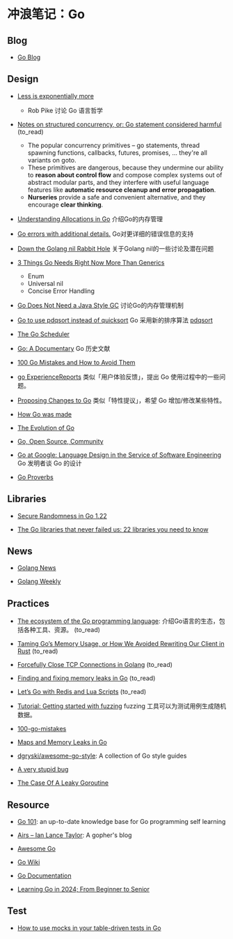 # 冲浪笔记：Go

## Blog

- [Go Blog][b1]

  [b1]: https://blog.golang.org/index

## Design

- [Less is exponentially more][d19]
  - Rob Pike 讨论 Go 语言哲学

- [Notes on structured concurrency, or: Go statement considered harmful][d1] (to_read)
  - The popular concurrency primitives – go statements, thread spawning functions, callbacks, futures, promises, ...
    they're all variants on goto.
  - These primitives are dangerous, because they undermine our ability to **reason about control flow** 
    and compose complex systems out of abstract modular parts,
    and they interfere with useful language features like **automatic resource cleanup and error propagation**.
  - **Nurseries** provide a safe and convenient alternative, and they encourage **clear thinking**.

- [Understanding Allocations in Go][d2] 介绍Go的内存管理
- [Go errors with additional details.][d3] Go对更详细的错误信息的支持
- [Down the Golang nil Rabbit Hole][d4] 关于Golang nil的一些讨论及潜在问题
- [3 Things Go Needs Right Now More Than Generics][d5]
  - Enum
  - Universal nil
  - Concise Error Handling

- [Go Does Not Need a Java Style GC][d6] 讨论Go的内存管理机制
- [Go to use pdqsort instead of quicksort][d7] Go 采用新的排序算法 [pdqsort][d8]
- [The Go Scheduler][d9]
- [Go: A Documentary][d10] Go 历史文献
- [100 Go Mistakes and How to Avoid Them][d11]
- [go ExperienceReports][d12] 类似「用户体验反馈」，提出 Go 使用过程中的一些问题。
- [Proposing Changes to Go][d13] 类似「特性提议」，希望 Go 增加/修改某些特性。
- [How Go was made][d14]
- [The Evolution of Go][d15]
- [Go, Open Source, Community][d16]
- [Go at Google: Language Design in the Service of Software Engineering][d17] Go 发明者谈 Go 的设计
- [Go Proverbs][d18]

  [d19]: https://commandcenter.blogspot.com/2012/06/less-is-exponentially-more.html
  [d1]: https://vorpus.org/blog/notes-on-structured-concurrency-or-go-statement-considered-harmful/
  [d2]: https://medium.com/eureka-engineering/understanding-allocations-in-go-stack-heap-memory-9a2631b5035d
  [d3]: https://romanyx90.medium.com/go-errors-with-additional-details-66873577f3a9
  [d4]: https://blog.urth.org/2021/03/27/down-the-golang-nil-rabbit-hole
  [d5]: https://betterprogramming.pub/three-things-go-needs-right-now-more-than-generics-a6225d62f76b
  [d6]: https://erik-engheim.medium.com/go-does-not-need-a-java-style-gc-ac99b8d26c60
  [d7]: https://github.com/golang/go/commit/72e77a7f41bbf45d466119444307fd3ae996e257
  [d8]: https://arxiv.org/pdf/2106.05123.pdf
  [d9]: https://morsmachine.dk/go-scheduler
  [d10]: https://golang.design/history/
  [d11]: https://github.com/teivah/100-go-mistakes
  [d12]: https://github.com/golang/go/wiki/ExperienceReports
  [d13]: https://github.com/golang/proposal
  [d14]: https://go.dev/talks/2015/how-go-was-made.slide#1
  [d15]: https://go.dev/talks/2015/gophercon-goevolution.slide#1
  [d16]: https://go.dev/blog/open-source
  [d17]: https://go.dev/talks/2012/splash.article
  [d18]: https://go-proverbs.github.io/

## Libraries

- [Secure Randomness in Go 1.22][l2]
- [The Go libraries that never failed us: 22 libraries you need to know][l1]

  [l2]: https://go.dev/blog/chacha8rand?hn=1
  [l1]: https://threedots.tech/post/list-of-recommended-libraries/

## News

- [Golang News][n1]
- [Golang Weekly][n2]

  [n1]: https://golangnews.com/
  [n2]: https://golangweekly.com/issues

## Practices

- [The ecosystem of the Go programming language][pr1]: 介绍Go语言的生态，包括各种工具、资源。 (to_read)
- [Taming Go’s Memory Usage, or How We Avoided Rewriting Our Client in Rust][pr2] (to_read)
- [Forcefully Close TCP Connections in Golang][pr3] (to_read)
- [Finding and fixing memory leaks in Go][pr4] (to_read)
- [Let’s Go with Redis and Lua Scripts][pr5] (to_read)
- [Tutorial: Getting started with fuzzing][pr6] fuzzing 工具可以为测试用例生成随机数据。
- [100-go-mistakes][pr7]
- [Maps and Memory Leaks in Go][pr8]
- [dgryski/awesome-go-style][pr9]: A collection of Go style guides
- [A very stupid bug][pr10]
- [The Case Of A Leaky Goroutine][pr11]

  [pr11]: https://brainbaking.com/post/2024/03/the-case-of-a-leaky-goroutine/
  [pr1]: https://henvic.dev/posts/go/
  [pr2]: https://www.akitasoftware.com/blog-posts/taming-gos-memory-usage-or-how-we-avoided-rewriting-our-client-in-rust
  [pr3]: https://itnext.io/forcefully-close-tcp-connections-in-golang-e5f5b1b14ce6
  [pr4]: https://dev.to/googlecloud/finding-and-fixing-memory-leaks-in-go-1k1h
  [pr5]: https://xitonix.io/go-lua-and-redis/
  [pr6]: https://go.dev/doc/tutorial/fuzz
  [pr7]: https://github.com/teivah/100-go-mistakes
  [pr8]: https://teivah.medium.com/maps-and-memory-leaks-in-go-a85ebe6e7e69
  [pr9]: https://github.com/dgryski/awesome-go-style
  [pr10]: https://xeiaso.net/blog/stupid-bug/

## Resource

- [Go 101][r1]: an up-to-date knowledge base for Go programming self learning
- [Airs – Ian Lance Taylor][r2]: A gopher's blog
- [Awesome Go][r3]
- [Go Wiki][r4]
- [Go Documentation][r5]
- [Learning Go in 2024; From Beginner to Senior][r6]

  [r6]: https://www.bytesizego.com/blog/learning-golang-2024
  [r1]: https://go101.org/
  [r2]: https://www.airs.com/blog/
  [r3]: https://github.com/avelino/awesome-go
  [r4]: https://github.com/golang/go/wiki/
  [r5]: https://go.dev/doc/

## Test

- [How to use mocks in your table-driven tests in Go][t1]

  [t1]: https://cbrgm.net/post/2022-12-05-go-table-driven-tests-testify/
